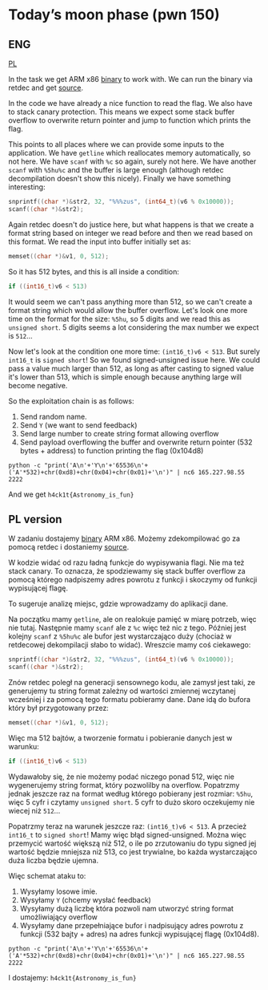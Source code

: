 # Today’s moon phase (pwn 150)

## ENG
[PL](#pl-version)

In the task we get ARM x86 [binary](pwn150) to work with.
We can run the binary via retdec and get [source](pwn150.c).

In the code we have already a nice function to read the flag.
We also have to stack canary protection.
This means we expect some stack buffer overflow to overwrite return pointer and jump to function which prints the flag.

This points to all places where we can provide some inputs to the application.
We have `getline` which reallocates memory automatically, so not here.
We have `scanf` with `%c` so again, surely not here.
We have another `scanf` with `%5hu%c` and the buffer is large enough (although retdec decompilation doesn't show this nicely).
Finally we have something interesting:

```c
snprintf((char *)&str2, 32, "%%%zus", (int64_t)(v6 % 0x10000));
scanf((char *)&str2);
```

Again retdec doesn't do justice here, but what happens is that we create a format string based on integer we read before and then we read based on this format.
We read the input into buffer initially set as:

```c
memset((char *)&v1, 0, 512);
```

So it has 512 bytes, and this is all inside a condition:

```c
if ((int16_t)v6 < 513)
```

It would seem we can't pass anything more than 512, so we can't create a format string which would allow the buffer overflow.
Let's look one more time on the format for the size: `%5hu`, so 5 digits and we read this as `unsigned short`.
5 digits seems a lot considering the max number we expect is `512`...

Now let's look at the condition one more time: `(int16_t)v6 < 513`. But surely `int16_t` is `signed short`!
So we found signed-unsigned issue here.
We could pass a value much larger than 512, as long as after casting to signed value it's lower than 513, which is simple enough because anything large will become negative.

So the exploitation chain is as follows:

1. Send random name.
2. Send `Y` (we want to send feedback)
3. Send large number to create string format allowing overflow
4. Send payload overflowing the buffer and overwrite return pointer (532 bytes + address) to function printing the flag (0x104d8)

```
python -c "print('A\n'+'Y\n'+'65536\n'+('A'*532)+chr(0xd8)+chr(0x04)+chr(0x01)+'\n')" | nc6 165.227.98.55 2222
```

And we get `h4ck1t{Astronomy_is_fun}`

## PL version

W zadaniu dostajemy [binary](pwn150) ARM x86.
Możemy zdekompilować go za pomocą retdec i dostaniemy [source](pwn150.c).

W kodzie widać od razu ładną funkcje do wypisywania flagi.
Nie ma też stack canary.
To oznacza, że spodziewamy się stack buffer overflow za pomocą którego nadpiszemy adres powrotu z funkcji i skoczymy od funkcji wypisującej flagę.

To sugeruje analizę miejsc, gdzie wprowadzamy do aplikacji dane.

Na początku mamy `getline`, ale on realokuje pamięć w miarę potrzeb, więc nie tutaj.
Następnie mamy `scanf` ale z `%c` więc też nic z tego.
Później jest kolejny `scanf` z `%5hu%c` ale bufor jest wystarczająco duży (chociaż w retdecowej dekompilacji słabo to widać).
Wreszcie mamy coś ciekawego:

```c
snprintf((char *)&str2, 32, "%%%zus", (int64_t)(v6 % 0x10000));
scanf((char *)&str2);
```

Znów retdec poległ na generacji sensownego kodu, ale zamysł jest taki, ze generujemy tu string format zależny od wartości zmiennej wczytanej wcześniej i za pomocą tego formatu pobieramy dane.
Dane idą do bufora który był przygotowany przez:

```c
memset((char *)&v1, 0, 512);
```

Więc ma 512 bajtów, a tworzenie formatu i pobieranie danych jest w warunku:

```c
if ((int16_t)v6 < 513)
```

Wydawałoby się, że nie możemy podać niczego ponad 512, więc nie wygenerujemy string format, który pozwolilby na overflow.
Popatrzmy jednak jeszcze raz na format według którego pobierany jest rozmiar: `%5hu`, więc 5 cyfr i czytamy `unsigned short`.
5 cyfr to dużo skoro oczekujemy nie wiecej niż `512`...

Popatrzmy teraz na warunek jeszcze raz: `(int16_t)v6 < 513`. A przecież `int16_t` to `signed short`!
Mamy więc błąd signed-unsigned.
Można więc przemycić wartość większą niż 512, o ile po zrzutowaniu do typu signed jej wartość będzie mniejsza niż 513, co jest trywialne, bo każda wystarczająco duża liczba będzie ujemna.

Więc schemat ataku to:

1. Wysyłamy losowe imie.
2. Wysyłamy `Y` (chcemy wysłać feedback)
3. Wysyłamy dużą liczbę która pozwoli nam utworzyć string format umożliwiający overflow
4. Wysyłamy dane przepełniające bufor i nadpisujący adres powrotu z funkcji (532 bajty + adres) na adres funkcji wypisującej flagę (0x104d8).

```
python -c "print('A\n'+'Y\n'+'65536\n'+('A'*532)+chr(0xd8)+chr(0x04)+chr(0x01)+'\n')" | nc6 165.227.98.55 2222
```

I dostajemy: `h4ck1t{Astronomy_is_fun}`
